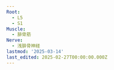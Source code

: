 ```yaml
---
Root:
  - L5
  - S1
Muscle:
  - 腓骨筋
Nerve:
  - 浅腓骨神経
lastmod: '2025-03-14'
last_edited: 2025-02-27T00:00:00.000Z
---
```



